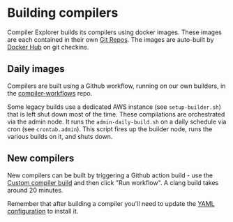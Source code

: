 # Building compilers

Compiler Explorer builds its compilers using docker images. These images are each contained in their own [Git Repos](https://github.com/search?q=topic%3Adocker-images+org%3Acompiler-explorer&type=Repositories). The images are auto-built by [Docker Hub](https://hub.docker.com/u/compilerexplorer) on git checkins.

## Daily images

Compilers are built using a Github workflow, running on our own builders, in the [compiler-workflows](https://github.com/compiler-explorer/compiler-workflows/) repo.

Some legacy builds use a dedicated AWS instance (see `setup-builder.sh`) that is left shut down most of the time. These compilations are orchestrated via the admin node. It runs the `admin-daily-build.sh` on a daily
schedule via cron (see `crontab.admin`). This script fires up the builder node, runs the various builds on it, and shuts down.

## New compilers

New compilers can be built by triggering a Github action build - use the [Custom compiler build](https://github.com/compiler-explorer/infra/actions/workflows/bespoke-build.yaml) and then click "Run workflow".  A clang build takes around 20 minutes.

Remember that after building a compiler you'll need to update the [YAML configuration](bin/yaml)
to install it.
